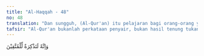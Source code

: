 ```yaml
---
title: "Al-Haqqah - 48"
no: 48
translation: "Dan sungguh, (Al-Qur'an) itu pelajaran bagi orang-orang yang bertakwa. "
tafsir: "Al-Qur'an bukanlah perkataan penyair, bukan hasil tenung tukang tenung, dan bukan pula perkataan Muhammad, tetapi adalah kalam Allah yang diturunkan-Nya kepada Nabi Muhammad saw untuk disampaikan kepada umat manusia. Dengan Al-Qur'an itu, manusia akan beriman dan akan mendapat petunjuk dalam mengayuh bahtera kehidupannya ke pulau yang dicita-citakannya, yaitu kebahagiaan hidup di dunia dan di akhirat.\n\nDari ayat ini dipahami bahwa manusia dalam mencapai kebahagiaan hidup di dunia dan di akhirat, memerlukan petunjuk-petunjuk. Petunjuk itu ada yang dapat dicapai oleh akal pikiran, dan ada yang tidak. Yang dapat dicapai oleh akal pikiran ialah seperti bagaimana cara mereka hidup, mencari nafkah, menanam padi, memelihara binatang ternak, bagaimana melindungi diri dari kehujanan dan kepanasan, dan sebagainya. Ada pula petunjuk yang tidak dapat dicapai oleh akal pikiran manusia, sehingga harus ada yang menunjukkannya. Hanya Allah, sebagai pencipta, pemilik dan penguasa seluruh makhluk, yang bisa memberikan petunjuk itu. Semua petunjuk Allah itu termuat dalam Al-Qur'an dan dijelaskan oleh sunah Nabi saw, serta diberikan kepada orang berpikir. Apakah orang kafir memikirkan yang demikian itu?"
---
```


وَاِنَّهٗ لَتَذْكِرَةٌ لِّلْمُتَّقِيْنَ 
